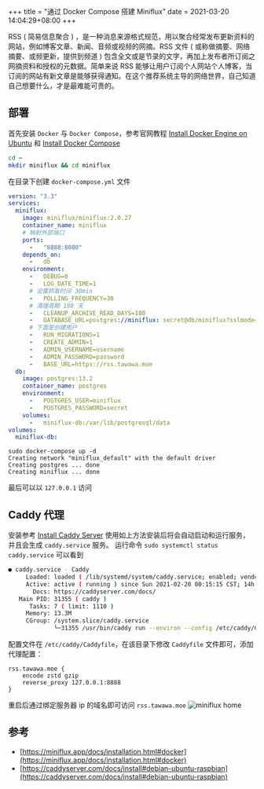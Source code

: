 +++
title = "通过 Docker Compose 搭建 Miniflux"
date = 2021-03-20 14:04:29+08:00
+++

RSS ( 简易信息聚合 ) ，是一种消息来源格式规范，用以聚合经常发布更新资料的网站，例如博客文章、新闻、音频或视频的网摘。RSS 文件 ( 或称做摘要、网络摘要、或频更新，提供到频道 ) 包含全文或是节录的文字，再加上发布者所订阅之网摘资料和授权的元数据。简单来说 RSS 能够让用户订阅个人网站个人博客，当订阅的网站有新文章是能够获得通知。在这个推荐系统主导的网络世界，自己知道自己想要什么，才是最难能可贵的。

<!-- more -->

## 部署
首先安装 `Docker` 与 `Docker Compose`，参考官网教程 [Install Docker Engine on Ubuntu](https://docs.docker.com/engine/install/ubuntu/) 和 [Install Docker Compose](https://docs.docker.com/compose/install/)
```bash
cd ~
mkdir miniflux && cd miniflux
```
在目录下创建 `docker-compose.yml` 文件
```yml
version: "3.3"
services:
  miniflux:
    image: miniflux/miniflux:2.0.27
    container_name: miniflux
    # 映射外部端口
    ports:
      -   "8888:8080"
    depends_on:
      -   db
    environment:
      -   DEBUG=0
      -   LOG_DATE_TIME=1
      # 设置抓取时间 30min
      -   POLLING_FREQUENCY=30
      # 清理周期 180 天
      -   CLEANUP_ARCHIVE_READ_DAYS=180
      -   DATABASE_URL=postgres://miniflux: secret@db/miniflux?sslmode=disable
      # 下面是创建用户
      -   RUN_MIGRATIONS=1
      -   CREATE_ADMIN=1
      -   ADMIN_USERNAME=username
      -   ADMIN_PASSWORD=password
      -   BASE_URL=https://rss.tawawa.moe
  db:
    image: postgres:13.2
    container_name: postgres
    environment:
      -   POSTGRES_USER=miniflux
      -   POSTGRES_PASSWORD=secret
    volumes:
      -   miniflux-db:/var/lib/postgresql/data
volumes:
  miniflux-db:
```
```fish
sudo docker-compose up -d
Creating network "miniflux_default" with the default driver
Creating postgres ... done
Creating miniflux ... done
```
最后可以以 `127.0.0.1` 访问

## Caddy 代理
安装参考 [Install Caddy Server](https://caddyserver.com/docs/install#debian-ubuntu-raspbian)
使用如上方法安装后将会自动启动和运行服务，并且会生成 `caddy.service` 服务。
运行命令 `sudo systemctl status caddy.service` 可以看到
```bash
● caddy.service - Caddy
     Loaded: loaded ( /lib/systemd/system/caddy.service; enabled; vendor preset: enabled )
     Active: active ( running ) since Sun 2021-02-20 00:15:15 CST; 14h ago
       Docs: https://caddyserver.com/docs/
   Main PID: 31355 ( caddy )
      Tasks: 7 ( limit: 1110 )
     Memory: 13.3M
     CGroup: /system.slice/caddy.service
             └─31355 /usr/bin/caddy run --environ --config /etc/caddy/Caddyfile
```
配置文件在 `/etc/caddy/Caddyfile`，在该目录下修改 `Caddyfile` 文件即可，添加代理配置：
```
rss.tawawa.moe {
    encode zstd gzip
    reverse_proxy 127.0.0.1:8888
}
```
重启后通过绑定服务器 ip 的域名即可访问 `rss.tawawa.moe`
![miniflux home](https://cdn.jsdelivr.net/gh/GeeKaven/BlogAssets@v1.0.1/img/miniflux-start.png)

## 参考
-   [https://miniflux.app/docs/installation.html#docker](https://miniflux.app/docs/installation.html#docker)
-   [https://caddyserver.com/docs/install#debian-ubuntu-raspbian](https://caddyserver.com/docs/install#debian-ubuntu-raspbian)
